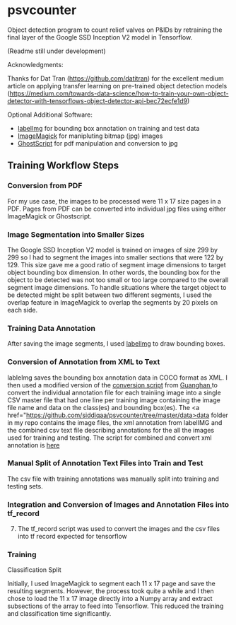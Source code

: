 # psvcounter
Object detection program to count relief valves on P&amp;IDs by retraining the final layer of the Google SSD Inception V2 model in Tensorflow. 

(Readme still under development)

Acknowledgments:

Thanks for Dat Tran (https://github.com/datitran) for the excellent medium article on applying transfer learning on pre-trained object detection models (https://medium.com/towards-data-science/how-to-train-your-own-object-detector-with-tensorflows-object-detector-api-bec72ecfe1d9)

Optional Additional Software:
<ul>

<li> <a href = "https://github.com/tzutalin/labelImg">labelImg</a> for bounding box annotation on training and test data</li>
<li> <a href = "http://www.imagemagick.org/script/index.php">ImageMagick</a> for manipluting bitmap (jpg) images</li>
<li> <a href = "https://www.ghostscript.com/">GhostScript</a> for pdf manipulation and conversion to jpg</li>

</ul>

<h2>Training Workflow Steps</h2>

<h3>Conversion from PDF</h3>

For my use case, the images to be processed were 11 x 17 size pages in a PDF. Pages from PDF can be converted into individual jpg files using either ImageMagick or Ghostscript.

<h3>Image Segmentation into Smaller Sizes</h3>

The Google SSD Inception V2 model is trained on images of size 299 by 299 so I had to segment the images into smaller sections that were 122 by 129. This size gave me a good ratio of segment image dimensions to target object bounding box dimension. In other words, the bounding box for the object to be detected was not too small or too large compared to the overall segment image dimensions. To handle situations where the target object to be detected might be split between two different segments, I used the overlap feature in ImageMagick to overlap the segments by 20 pixels on each side.

<h3>Training Data Annotation</h3>

After saving the image segments, I used <a href="https://github.com/tzutalin/labelImg">labelImg</a> to draw bounding boxes.

<h3>Conversion of Annotation from XML to Text</h3>

lableImg saves the bounding box annotation data in COCO format as XML. I then used a modified version of the <a href="https://github.com/Guanghan/darknet/blob/master/scripts/voc_label.py"> conversion script</a> from <a href="https://github.com/Guanghan"> Guanghan </a> to convert the individual annotation file for each trainiing image into a single CSV master file that had one line per training image containing the image file name and data on the class(es) and bounding box(es). The <a href="https://github.com/siddiqaa/psvcounter/tree/master/data>data folder</a> in my repo contains the image files, the xml annotation from labelIMG and the combined csv text file describing annotations for the all the images used for training and testing. The script for combined and convert xml annotation is <a href="https://github.com/siddiqaa/psvcounter/blob/master/data/xml_to_csv.py">here</a>

<h3>Manual Split of Annotation Text Files into Train and Test</h3>

The csv file with training annotations was manually split into training and testing sets.

<h3>Integration and Conversion of Images and Annotation Files into tf_record</h3>

7) The tf_record script was used to convert the images and the csv files into tf record expected for tensorflow

<h3>Training</h3>


Classification Split

Initially, I used ImageMagick to segment each 11 x 17 page and save the resulting segments. However, the process took quite a while and I then chose to load the 11 x 17 image directly into a Numpy array and extract subsections of the array to feed into Tensorflow. This reduced the training and classification time significantly.
